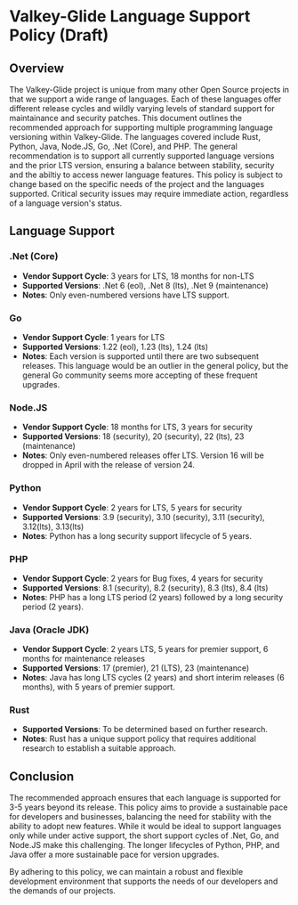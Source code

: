 # Valkey-Glide Language Support Policy (Draft)

## Overview

The Valkey-Glide project is unique from many other Open Source projects in that we support a wide range of languages. Each of these languages offer different release cycles and wildly varying levels of standard support for maintainance and security patches. This document outlines the recommended approach for supporting multiple programming language versioning within Valkey-Glide. The languages covered include Rust, Python, Java, Node.JS, Go, .Net (Core), and PHP. The general recommendation is to support all currently supported language versions and the prior LTS version, ensuring a balance between stability, security and the abiltiy to access newer language features. This policy is subject to change based on the specific needs of the project and the languages supported. Critical security issues may require immediate action, regardless of a language version's status.

## Language Support

### .Net (Core)

- **Vendor Support Cycle**: 3 years for LTS, 18 months for non-LTS
- **Supported Versions**: .Net 6 (eol), .Net 8 (lts), .Net 9 (maintenance)
- **Notes**: Only even-numbered versions have LTS support.

### Go

- **Vendor Support Cycle**: 1 years for LTS
- **Supported Versions**: 1.22 (eol), 1.23 (lts), 1.24 (lts)
- **Notes**: Each version is supported until there are two subsequent releases. This language would be an outlier in the general policy, but the general Go community seems more accepting of these frequent upgrades.

### Node.JS

- **Vendor Support Cycle**: 18 months for LTS, 3 years for security
- **Supported Versions**: 18 (security), 20 (security), 22 (lts), 23 (maintenance)
- **Notes**: Only even-numbered releases offer LTS. Version 16 will be dropped in April with the release of version 24.

### Python

- **Vendor Support Cycle**: 2 years for LTS, 5 years for security
- **Supported Versions**: 3.9 (security), 3.10 (security), 3.11 (security), 3.12(lts), 3.13(lts)
- **Notes**: Python has a long security support lifecycle of 5 years.

### PHP

- **Vendor Support Cycle**: 2 years for Bug fixes, 4 years for security
- **Supported Versions**: 8.1 (security), 8.2 (security), 8.3 (lts), 8.4 (lts)
- **Notes**: PHP has a long LTS period (2 years) followed by a long security period (2 years).

### Java (Oracle JDK)

- **Vendor Support Cycle**: 2 years LTS, 5 years for premier support, 6 months for maintenance releases
- **Supported Versions**: 17 (premier), 21 (LTS), 23 (maintenance)
- **Notes**: Java has long LTS cycles (2 years) and short interim releases (6 months), with 5 years of premier support.

### Rust

- **Supported Versions**: To be determined based on further research.
- **Notes**: Rust has a unique support policy that requires additional research to establish a suitable approach.

## Conclusion

The recommended approach ensures that each language is supported for 3-5 years beyond its release. This policy aims to provide a sustainable pace for developers and businesses, balancing the need for stability with the ability to adopt new features. While it would be ideal to support languages only while under active support, the short support cycles of .Net, Go, and Node.JS make this challenging. The longer lifecycles of Python, PHP, and Java offer a more sustainable pace for version upgrades.

By adhering to this policy, we can maintain a robust and flexible development environment that supports the needs of our developers and the demands of our projects.
